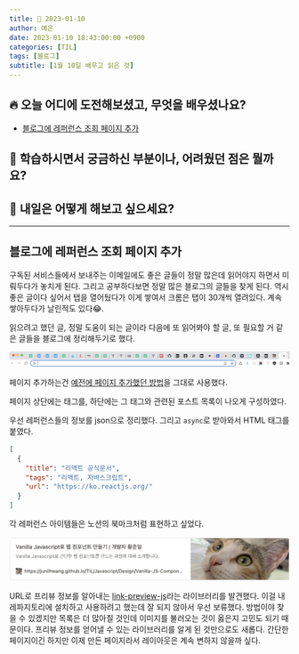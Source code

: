 ```yaml
---
title: 📸 2023-01-10
author: 예은
date: 2023-01-10 18:43:00:00 +0900
categories: [TIL]
tags: [블로그]
subtitle: [1월 10일 배우고 읽은 것]
---
```


## 🔥 오늘 어디에 도전해보셨고, 무엇을 배우셨나요?

- [블로그에 레퍼런스 조회 페이지 추가](/posts/230110TIL/#블로그에-레퍼런스-조회-페이지-추가)

## 🌊 학습하시면서 궁금하신 부분이나, 어려웠던 점은 뭘까요?

## 🌟 내일은 어떻게 해보고 싶으세요?

---

## 블로그에 레퍼런스 조회 페이지 추가

구독된 서비스들에서 보내주는 이메일에도 좋은 글들이 정말 많은데 읽어야지 하면서 미뤄두다가 놓치게 된다. 그리고 공부하다보면 정말 많은 블로그의 글들을 찾게 된다. 역시 좋은 글이다 싶어서 탭을 열어뒀다가 이게 쌓여서 크롬은 탭이 30개씩 열려있다. 계속 쌓아두다가 날린적도 있다😂.

읽으려고 했던 글, 정말 도움이 되는 글이라 다음에 또 읽어봐야 할 글, 또 필요할 거 같은 글들을 블로그에 정리해두기로 했다.

![chrome-tab](/assets/img/post/TIL/20230110/chrome-tab.png)

페이지 추가하는건 [예전에 페이지 추가했던 방법](/posts/220715TIL/#블로그-페이지-추가)을 그대로 사용했다.

페이지 상단에는 태그를, 하단에는 그 태그와 관련된 포스트 목록이 나오게 구성하였다.

우선 레퍼런스들의 정보를 json으로 정리했다. 그리고 `async`로 받아와서 HTML 태그를 붙였다.

```json
[
  {
    "title": "리액트 공식문서",
    "tags": "리액트, 자바스크립트",
    "url": "https://ko.reactjs.org/"
  }
]
```

각 레퍼런스 아이템들은 노션의 북마크처럼 표현하고 싶었다.

![notion-link-preview](/assets/img/post/TIL/20230110/notion-link-preview.png)

URL로 프리뷰 정보를 알아내는 [link-preview-js](https://www.npmjs.com/package/link-preview-js)라는 라이브러리를 발견했다. 이걸 내 레파지토리에 설치하고 사용하려고 했는데 잘 되지 않아서 우선 보류했다. 방법이야 찾을 수 있겠지만 목록은 더 많아질 것인데 이미지를 불러오는 것이 옳은지 고민도 되기 때문이다. 프리뷰 정보를 얻어낼 수 있는 라이브러리를 알게 된 것만으로도 새롭다. 간단한 페이지이긴 하지만 이제 만든 페이지라서 레이아웃은 계속 변하지 않을까 싶다.
